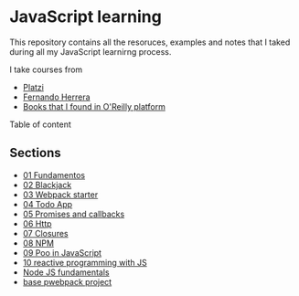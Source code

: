 # JavaScript learning

This repository contains all the resoruces, examples and notes that I taked during all my JavaScript learnirng process.

I take courses from

* [Platzi](https://platzi.com/home)
* [Fernando Herrera](https://fernando-herrera.com/#/home)
* [Books that I found in O'Reilly platform](https://www.oreilly.com/)

Table of content

## Sections

* [01 Fundamentos](./01-fundamentos/)
* [02 Blackjack](./02-blackjack/)
* [03 Webpack starter](./03-webpack-inicial/)
* [04 Todo App](./04-todo-app/)
* [05 Promises and callbacks](./05-promesas-callbacks/)
* [06 Http](./06-http/)
* [07 Closures](./07-clousures/)
* [08 NPM](./08-npm/)
* [09 Poo in JavaScript](./09-poo/)
* [10 reactive programming with JS](./10-reactive/)
* [Node JS fundamentals](./fundamentos-node-js/)
* [base pwebpack project](./proyecto-standar-webpack/)

